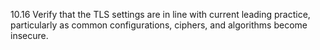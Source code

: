 10.16 Verify that the TLS settings are in line with current leading practice, particularly as common configurations, ciphers, and algorithms become insecure.
